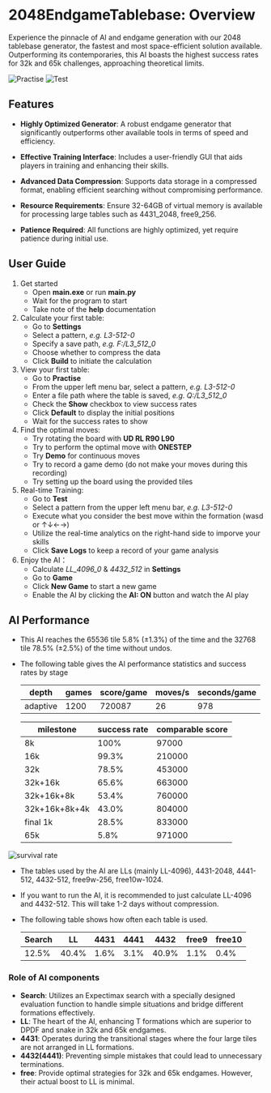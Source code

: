# 2048EndgameTablebase: Overview
Experience the pinnacle of AI and endgame generation with our 2048 tablebase generator, the fastest and most space-efficient solution available. 
Outperforming its contemporaries, this AI boasts the highest success rates for 32k and 65k challenges, approaching theoretical limits.

![Practise](https://github.com/game-difficulty/2048EndgameTablebase/assets/169589278/723510f5-a434-4640-bc82-9eadde41a0ed)
![Test](https://github.com/game-difficulty/2048EndgameTablebase/assets/169589278/fcefff02-0742-42e1-9dfd-ae7230eacc17)


## Features
-  **Highly Optimized Generator**: A robust endgame generator that significantly outperforms other available tools in terms of speed and efficiency.

-  **Effective Training Interface**: Includes a user-friendly GUI that aids players in training and enhancing their skills.

-  **Advanced Data Compression**: Supports data storage in a compressed format, enabling efficient searching without compromising performance.

-  **Resource Requirements**: Ensure 32-64GB of virtual memory is available for processing large tables such as 4431_2048, free9_256.

-  **Patience Required**: All functions are highly optimized, yet require patience during initial use.


## User Guide
1. Get started
   - Open **main.exe** or run **main.py**
   - Wait for the program to start
   - Take note of the **help** documentation
2. Calculate your first table:
   - Go to **Settings**
   - Select a pattern, *e.g. L3-512-0*
   - Specify a save path, *e.g. F:/L3_512_0*
   - Choose whether to compress the data
   - Click **Build** to initiate the calculation
3. View your first table:
   - Go to **Practise**
   - From the upper left menu bar, select a pattern, *e.g. L3-512-0*
   - Enter a file path where the table is saved, *e.g. Q:/L3_512_0*
   - Check the **Show** checkbox to view success rates
   - Click **Default** to display the initial positions
   - Wait for the success rates to show
4. Find the optimal moves:
   - Try rotating the board with **UD RL R90 L90**
   - Try to perform the optimal move with **ONESTEP**
   - Try **Demo** for continuous moves
   - Try to record a game demo (do not make your moves during this recording)
   - Try setting up the board using the provided tiles
5. Real-time Training:
   - Go to **Test**
   - Select a pattern from the upper left menu bar, *e.g. L3-512-0*
   - Execute what you consider the best move within the formation (wasd or ↑↓←→)
   - Utilize the real-time analytics on the right-hand side to imporve your skills
   - Click **Save Logs** to keep a record of your game analysis
6. Enjoy the AI：
   - Calculate *LL_4096_0* & *4432_512* in **Settings**
   - Go to **Game**
   - Click **New Game** to start a new game
   - Enable the AI by clicking the **AI: ON** button and watch the AI play

##  AI Performance
-  This AI reaches the 65536 tile 5.8% (±1.3%) of the time and the 32768 tile 78.5% (±2.5%) of the time without undos.
  -  The following table gives the AI performance statistics and success rates by stage
   
     | depth    | games | score/game | moves/s | seconds/game |
     |----------|-------|------------|---------|--------------|
     | adaptive | 1200  | 720087     | 26      | 978          |

     | milestone     | success rate | comparable score |
     |---------------|--------------|------------------|
     | 8k            | 100%         | 97000            |
     | 16k           | 99.3%        | 210000           |
     | 32k           | 78.5%        | 453000           |
     | 32k+16k       | 65.6%        | 663000           |
     | 32k+16k+8k    | 53.4%        | 760000           |
     | 32k+16k+8k+4k | 43.0%        | 804000           |
     | final 1k      | 28.5%        | 833000           |
     | 65k           | 5.8%         | 971000           |

![survival rate](https://github.com/game-difficulty/2048EndgameTablebase/assets/169589278/4b1a4bd8-3f3c-4fcb-9740-afde4f19889f)

-  The tables used by the AI are LLs (mainly LL-4096), 4431-2048, 4441-512, 4432-512, free9w-256, free10w-1024.
-  If you want to run the AI, it is recommended to just calculate LL-4096 and 4432-512. This will take 1-2 days without compression.
-  The following table shows how often each table is used.
   
     | Search | LL    | 4431 | 4441 | 4432  | free9 | free10 |
     |--------|-------|------|------|-------|-------|--------|
     | 12.5%  | 40.4% | 1.6% | 3.1% | 40.9% | 1.1%  | 0.4%   |

### Role of AI components
-  **Search**: Utilizes an Expectimax search with a specially designed evaluation function to handle simple situations and bridge different formations effectively.
-  **LL**: The heart of the AI, enhancing T formations which are superior to DPDF and snake in 32k and 65k endgames.
-  **4431**: Operates during the transitional stages where the four large tiles are not arranged in LL formations.
-  **4432(4441)**: Preventing simple mistakes that could lead to unnecessary terminations.
-  **free**: Provide optimal strategies for 32k and 65k endgames. However, their actual boost to LL is minimal.